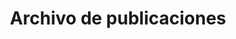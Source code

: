 ---
title: Archivo de publicaciones

description: Lista de artículos publicados en lectupedia.com
---